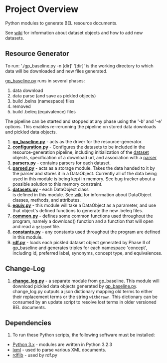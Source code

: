 # Project Overview
Python modules to generate BEL resource documents.

See [wiki](https://github.com/OpenBEL/resource-generator/wiki/Adding-new-Namespace-datasets) for information about dataset objects and how to add new datasets.

## Resource Generator

To run:
'./gp_baseline.py -n [dir]'
'[dir]' is the working directory to which data will be downloaded and new files generated.

 [gp_baseline.py](https://github.com/OpenBEL/resource-generator/blob/master/gp_baseline.py) runs in several phases:
 1. data download
 2. data parse (and save as pickled objects)
 3. build .belns (namespace) files
 4. removed
 5. build .beleq (equivalence) files
  
The pipeline can be started and stopped at any phase using the '-b' and '-e' options. This enables re-rerunning the pipeline on stored data downloads and pickled data objects.

1. **[gp_baseline.py](https://github.com/OpenBEL/resource-generator/blob/master/gp_baseline.py)** - acts as the driver for the resource-generator.
2. **[configuration.py](https://github.com/OpenBEL/resource-generator/blob/master/configuration.py)** - Configures the datasets to be included in the resource-generation pipeline, including initialization of the [dataset](https://github.com/OpenBEL/resource-generator/blob/master/datasets.py) objects, specification of a download url, and association with a [parser](https://github.com/OpenBEL/resource-generator/blob/master/parsers.py)
3. **[parsers.py](https://github.com/OpenBEL/resource-generator/blob/master/parsers.py)** - contains parsers for each dataset. 
4. **[parsed.py](https://github.com/OpenBEL/resource-generator/blob/master/parsed.py)** - acts as a storage module. Takes the data handed to it by
   the parser and stores it in a DataObject. Currently all of the data being
   used in this module is being kept in memory. See bug tracker about a
   possible solution to this memory constraint.
5. **[datasets.py](https://github.com/OpenBEL/resource-generator/blob/master/datasets.py)** - each DataObject class  
is defined in this module. See [wiki](https://github.com/OpenBEL/resource-generator/wiki/Dataset-Objects) for     information about DataObject classes, methods, and attributes.
6. **[equiv.py](https://github.com/OpenBEL/resource-generator/blob/master/equiv.py)** - this module will take a DataObject as
   a parameter, and use that object's defined functions to generate the new
   .beleq files.
7.  **[common.py](https://github.com/OpenBEL/resource-generator/blob/master/common.py)** - defines some common functions used throughout the program,
   namely a download() function and a function that will open and read a
   `gzipped` file.
8. **[constants.py](https://github.com/OpenBEL/resource-generator/blob/master/constants.py)** - any constants used throughout the program are defined
   in this module.
9. **[rdf.py](https://github.com/OpenBEL/resource-generator/blob/master/rdf.py)** - loads each pickled dataset object generated by Phase II of gp_baseline and generates triples for each namespace 'concept', including id, preferred label, synonyms, concept type, and equivalences.

## Change-Log

1. **[change_log.py](https://github.com/OpenBEL/resource-generator/blob/master/change_log.py)** - a separate module from gp_baseline. This module will
   download pickled data objects generated by [gp_baseline.py](https://github.com/OpenBEL/resource-generator/blob/master/gp_baseline.py). change_log.py
   outputs a json dictionary mapping old terms to either their replacement
   terms or the string `withdrawn`. This dictionary can be consumed by an update
   script to resolve lost terms in older versioned BEL documents.

## Dependencies

1. To run these Python scripts, the following software must be installed:
  * [Python 3.x](http://www.python.org/getit/) - modules are written in Python 3.2.3
  * [lxml](http://lxml.de/) - used to parse various XML documents.
  * [rdflib](https://github.com/RDFLib) - used by rdf.py
